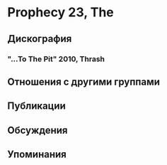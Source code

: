 # Prophecy 23, The



## Дискография

### "...To The Pit" 2010, Thrash




## Отношения с другими группами


## Публикации


## Обсуждения


## Упоминания

